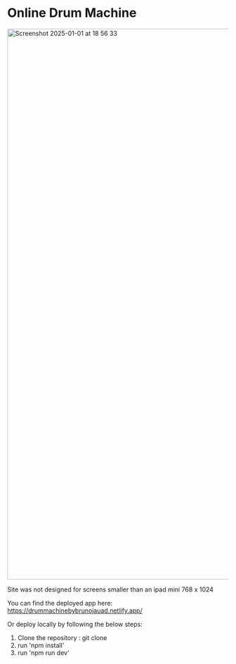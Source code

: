 # Online Drum Machine
<img width="1253" alt="Screenshot 2025-01-01 at 18 56 33" src="https://github.com/user-attachments/assets/a0a3f795-5db1-40be-8704-d7087f2e50ff" />


Site was not designed for screens smaller than an ipad mini 768 x 1024

You can find the deployed app here: https://drummachinebybrunojauad.netlify.app/

Or deploy locally by following the below steps:

1. Clone the repository : git clone
2. run 'npm install'
3. run 'npm run dev'

